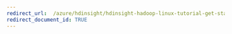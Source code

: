 ```yaml
---
redirect_url:  /azure/hdinsight/hdinsight-hadoop-linux-tutorial-get-started
redirect_document_id: TRUE 
---
```

